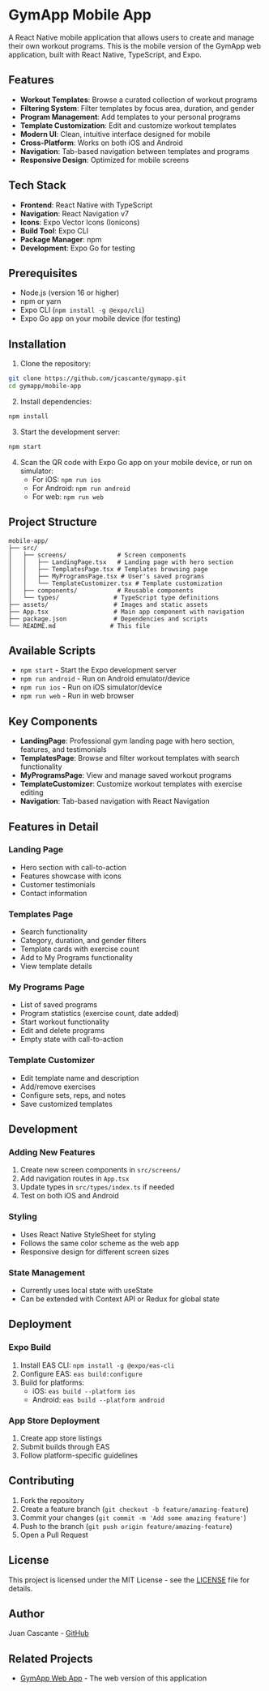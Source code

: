 # GymApp Mobile App

A React Native mobile application that allows users to create and manage their own workout programs. This is the mobile version of the GymApp web application, built with React Native, TypeScript, and Expo.

## Features

- **Workout Templates**: Browse a curated collection of workout programs
- **Filtering System**: Filter templates by focus area, duration, and gender
- **Program Management**: Add templates to your personal programs
- **Template Customization**: Edit and customize workout templates
- **Modern UI**: Clean, intuitive interface designed for mobile
- **Cross-Platform**: Works on both iOS and Android
- **Navigation**: Tab-based navigation between templates and programs
- **Responsive Design**: Optimized for mobile screens

## Tech Stack

- **Frontend**: React Native with TypeScript
- **Navigation**: React Navigation v7
- **Icons**: Expo Vector Icons (Ionicons)
- **Build Tool**: Expo CLI
- **Package Manager**: npm
- **Development**: Expo Go for testing

## Prerequisites

- Node.js (version 16 or higher)
- npm or yarn
- Expo CLI (`npm install -g @expo/cli`)
- Expo Go app on your mobile device (for testing)

## Installation

1. Clone the repository:
```bash
git clone https://github.com/jcascante/gymapp.git
cd gymapp/mobile-app
```

2. Install dependencies:
```bash
npm install
```

3. Start the development server:
```bash
npm start
```

4. Scan the QR code with Expo Go app on your mobile device, or run on simulator:
   - For iOS: `npm run ios`
   - For Android: `npm run android`
   - For web: `npm run web`

## Project Structure

```
mobile-app/
├── src/
│   ├── screens/              # Screen components
│   │   ├── LandingPage.tsx   # Landing page with hero section
│   │   ├── TemplatesPage.tsx # Templates browsing page
│   │   ├── MyProgramsPage.tsx # User's saved programs
│   │   └── TemplateCustomizer.tsx # Template customization
│   ├── components/           # Reusable components
│   └── types/               # TypeScript type definitions
├── assets/                  # Images and static assets
├── App.tsx                  # Main app component with navigation
├── package.json             # Dependencies and scripts
└── README.md               # This file
```

## Available Scripts

- `npm start` - Start the Expo development server
- `npm run android` - Run on Android emulator/device
- `npm run ios` - Run on iOS simulator/device
- `npm run web` - Run in web browser

## Key Components

- **LandingPage**: Professional gym landing page with hero section, features, and testimonials
- **TemplatesPage**: Browse and filter workout templates with search functionality
- **MyProgramsPage**: View and manage saved workout programs
- **TemplateCustomizer**: Customize workout templates with exercise editing
- **Navigation**: Tab-based navigation with React Navigation

## Features in Detail

### Landing Page
- Hero section with call-to-action
- Features showcase with icons
- Customer testimonials
- Contact information

### Templates Page
- Search functionality
- Category, duration, and gender filters
- Template cards with exercise count
- Add to My Programs functionality
- View template details

### My Programs Page
- List of saved programs
- Program statistics (exercise count, date added)
- Start workout functionality
- Edit and delete programs
- Empty state with call-to-action

### Template Customizer
- Edit template name and description
- Add/remove exercises
- Configure sets, reps, and notes
- Save customized templates

## Development

### Adding New Features
1. Create new screen components in `src/screens/`
2. Add navigation routes in `App.tsx`
3. Update types in `src/types/index.ts` if needed
4. Test on both iOS and Android

### Styling
- Uses React Native StyleSheet for styling
- Follows the same color scheme as the web app
- Responsive design for different screen sizes

### State Management
- Currently uses local state with useState
- Can be extended with Context API or Redux for global state

## Deployment

### Expo Build
1. Install EAS CLI: `npm install -g @expo/eas-cli`
2. Configure EAS: `eas build:configure`
3. Build for platforms:
   - iOS: `eas build --platform ios`
   - Android: `eas build --platform android`

### App Store Deployment
1. Create app store listings
2. Submit builds through EAS
3. Follow platform-specific guidelines

## Contributing

1. Fork the repository
2. Create a feature branch (`git checkout -b feature/amazing-feature`)
3. Commit your changes (`git commit -m 'Add some amazing feature'`)
4. Push to the branch (`git push origin feature/amazing-feature`)
5. Open a Pull Request

## License

This project is licensed under the MIT License - see the [LICENSE](LICENSE) file for details.

## Author

Juan Cascante - [GitHub](https://github.com/jcascante)

## Related Projects

- [GymApp Web App](../frontend/) - The web version of this application 